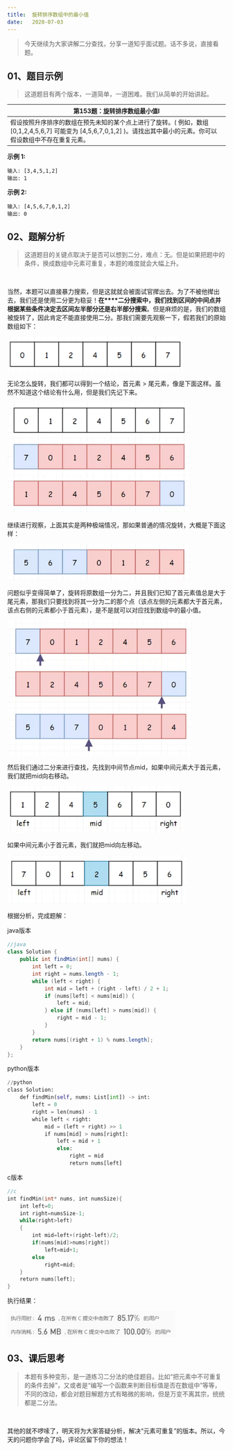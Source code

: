 ```yaml
---
title:	旋转排序数组中的最小值
date:	2020-07-03
---
```


> 今天继续为大家讲解二分查找，分享一道知乎面试题。话不多说，直接看题。

## 01、题目示例

> 这道题目有两个版本，一道简单，一道困难。我们从简单的开始讲起。

| 第153题：旋转排序数组最小值Ⅰ                                 |
| ------------------------------------------------------------ |
| 假设按照升序排序的数组在预先未知的某个点上进行了旋转。( 例如，数组 [0,1,2,4,5,6,7] 可能变为 [4,5,6,7,0,1,2] )。请找出其中最小的元素。你可以假设数组中不存在重复元素。 |

**示例 1:**

```
输入: [3,4,5,1,2]
输出: 1
```

**示例 2:**

```
输入: [4,5,6,7,0,1,2]
输出: 0
```

## 02、题解分析

> 这道题目的关键点取决于是否可以想到二分，难点：无。但是如果把题中的条件，换成数组中元素可重复，本题的难度就会大幅上升。

 <br/>

当然，本题可以直接暴力搜索，但是这就就会被面试官撵出去。为了不被他撵出去，我们还是使用二分更为稳妥！**在****二分搜索中，我们找到区间的中间点并根据某些条件决定去区间左半部分还是右半部分搜索**。但是麻烦的是，我们的数组被旋转了，因此肯定不能直接使用二分。那我们需要先观察一下，假若我们的原始数组如下：

<img src="./904/1.jpg" alt="PNG" style="zoom: 80%;" />

无论怎么旋转，我们都可以得到一个结论，首元素 > 尾元素，像是下面这样。虽然不知道这个结论有什么用，但是我们先记下来。

<img src="./904/2.jpg" alt="PNG" style="zoom: 80%;" />

继续进行观察，上面其实是两种极端情况，那如果普通的情况旋转，大概是下面这样：

<img src="./904/3.jpg" alt="PNG" style="zoom: 80%;" />

问题似乎变得简单了，旋转将原数组一分为二，并且我们已知了首元素值总是大于尾元素，那我们只要找到将其一分为二的那个点（该点左侧的元素都大于首元素，该点右侧的元素都小于首元素），是不是就可以对应找到数组中的最小值。

<img src="./904/4.jpg" alt="PNG" style="zoom: 80%;" />

然后我们通过二分来进行查找，先找到中间节点mid，如果中间元素大于首元素，我们就把mid向右移动。

<img src="./904/5.jpg" alt="PNG" style="zoom: 80%;" />

如果中间元素小于首元素，我们就把mid向左移动。

<img src="./904/6.jpg" alt="PNG" style="zoom: 80%;" />

根据分析，完成题解：

java版本

```java
//java
class Solution {
    public int findMin(int[] nums) {
        int left = 0;
        int right = nums.length - 1; 
        while (left < right) {
            int mid = left + (right - left) / 2 + 1;   
            if (nums[left] < nums[mid]) {
                left = mid;                           
            } else if (nums[left] > nums[mid]) {
                right = mid - 1;                       
            }
        }
        return nums[(right + 1) % nums.length];  
    }
};
```

python版本

```python
//python 
class Solution:
    def findMin(self, nums: List[int]) -> int: 
        left = 0
        right = len(nums) - 1
        while left < right:
            mid = (left + right) >> 1
            if nums[mid] > nums[right]:         
                left = mid + 1
                else:                               
                    right = mid
                    return nums[left]
```

c版本

```c
//c 
int findMin(int* nums, int numsSize){ 
    int left=0; 
    int right=numsSize-1; 
    while(right>left) 
    { 
        int mid=left+(right-left)/2;
        if(nums[mid]>nums[right])
            left=mid+1;
        else
            right=mid;
    }
    return nums[left];
}
```

执行结果：

<img src="./904/7.jpg" alt="PNG" style="zoom: 80%;" />

## 03、课后思考

> 本题有多种变形，是一道练习二分法的绝佳题目。比如“把元素中不可重复的条件去掉”，又或者是“编写一个函数来判断目标值是否在数组中”等等，不同的改动，都会对题目解题方式有略微的影响，但是万变不离其宗，统统都是二分法。

 <br/>

其他的就不啰嗦了，明天将为大家答疑分析，解决“元素可重复”的版本。所以，今天的问题你学会了吗，评论区留下你的想法！